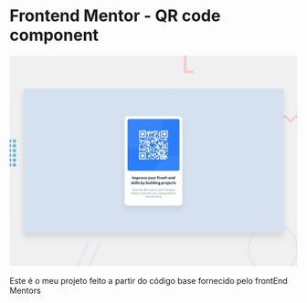 # Frontend Mentor - QR code component

![Design preview for the QR code component coding challenge](./design/desktop-preview.jpg)

Este é o meu projeto feito a partir do código base fornecido pelo frontEnd Mentors
